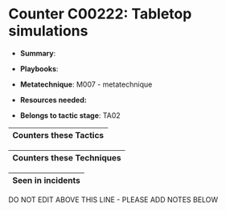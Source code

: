 # Counter C00222: Tabletop simulations

* **Summary**: 

* **Playbooks**: 

* **Metatechnique**: M007 - metatechnique

* **Resources needed:** 

* **Belongs to tactic stage**: TA02


| Counters these Tactics |
| ---------------------- |



| Counters these Techniques |
| ------------------------- |



| Seen in incidents |
| ----------------- |


DO NOT EDIT ABOVE THIS LINE - PLEASE ADD NOTES BELOW